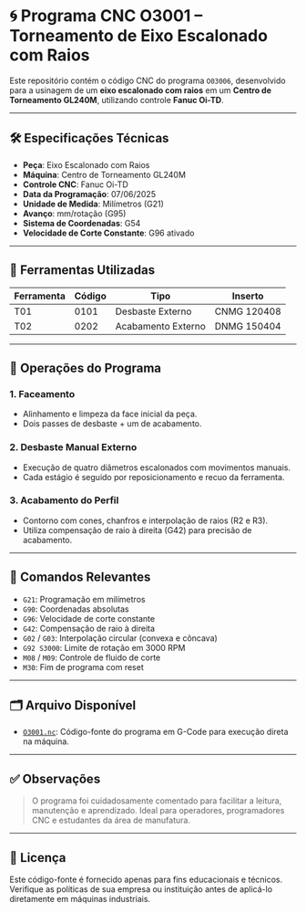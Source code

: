 # 🌀 Programa CNC O3001 – Torneamento de Eixo Escalonado com Raios

Este repositório contém o código CNC do programa `O03006`, desenvolvido para a usinagem de um **eixo escalonado com raios** em um **Centro de Torneamento GL240M**, utilizando controle **Fanuc Oi-TD**.

---

## 🛠️ Especificações Técnicas

- **Peça**: Eixo Escalonado com Raios  
- **Máquina**: Centro de Torneamento GL240M  
- **Controle CNC**: Fanuc Oi-TD  
- **Data da Programação**: 07/06/2025  
- **Unidade de Medida**: Milímetros (G21)  
- **Avanço**: mm/rotação (G95)  
- **Sistema de Coordenadas**: G54  
- **Velocidade de Corte Constante**: G96 ativado

---

## 🧰 Ferramentas Utilizadas

| Ferramenta | Código | Tipo               | Inserto         |
|------------|--------|--------------------|-----------------|
| T01        | 0101   | Desbaste Externo   | CNMG 120408     |
| T02        | 0202   | Acabamento Externo | DNMG 150404     |

---

## 🔧 Operações do Programa

### 1. Faceamento
- Alinhamento e limpeza da face inicial da peça.
- Dois passes de desbaste + um de acabamento.

### 2. Desbaste Manual Externo
- Execução de quatro diâmetros escalonados com movimentos manuais.
- Cada estágio é seguido por reposicionamento e recuo da ferramenta.

### 3. Acabamento do Perfil
- Contorno com cones, chanfros e interpolação de raios (R2 e R3).
- Utiliza compensação de raio à direita (G42) para precisão de acabamento.

---

## 📐 Comandos Relevantes

- `G21`: Programação em milímetros  
- `G90`: Coordenadas absolutas  
- `G96`: Velocidade de corte constante  
- `G42`: Compensação de raio à direita  
- `G02` / `G03`: Interpolação circular (convexa e côncava)  
- `G92 S3000`: Limite de rotação em 3000 RPM  
- `M08` / `M09`: Controle de fluido de corte  
- `M30`: Fim de programa com reset

---

## 🗂️ Arquivo Disponível

- [`O3001.nc`](./O3001.nc): Código-fonte do programa em G-Code para execução direta na máquina.

---

## ✅ Observações

> O programa foi cuidadosamente comentado para facilitar a leitura, manutenção e aprendizado. Ideal para operadores, programadores CNC e estudantes da área de manufatura.

---

## 📄 Licença

Este código-fonte é fornecido apenas para fins educacionais e técnicos. Verifique as políticas de sua empresa ou instituição antes de aplicá-lo diretamente em máquinas industriais.
